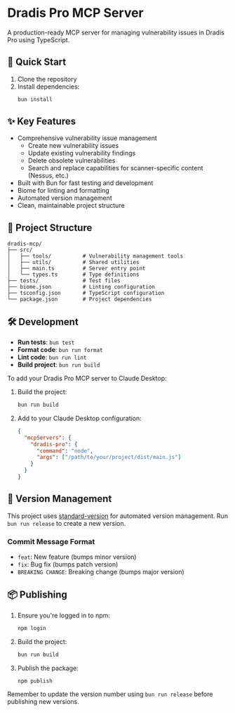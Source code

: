 # Dradis Pro MCP Server

A production-ready MCP server for managing vulnerability issues in Dradis Pro using TypeScript.

## 🚀 Quick Start

1. Clone the repository
2. Install dependencies:
   ```bash
   bun install
   ```

## ✨ Key Features

- Comprehensive vulnerability issue management
  - Create new vulnerability issues
  - Update existing vulnerability findings
  - Delete obsolete vulnerabilities
  - Search and replace capabilities for scanner-specific content (Nessus, etc.)
- Built with Bun for fast testing and development
- Biome for linting and formatting
- Automated version management
- Clean, maintainable project structure

## 📂 Project Structure

```
dradis-mcp/
├── src/
│   ├── tools/          # Vulnerability management tools
│   ├── utils/          # Shared utilities
│   ├── main.ts         # Server entry point
│   └── types.ts        # Type definitions
├── tests/              # Test files
├── biome.json          # Linting configuration
├── tsconfig.json       # TypeScript configuration
└── package.json        # Project dependencies
```

## 🛠️ Development

- **Run tests**: `bun test`
- **Format code**: `bun run format`
- **Lint code**: `bun run lint`
- **Build project**: `bun run build`

To add your Dradis Pro MCP server to Claude Desktop:

1. Build the project:
   ```bash
   bun run build
   ```
2. Add to your Claude Desktop configuration:
   ```json
   {
     "mcpServers": {
       "dradis-pro": {
         "command": "node",
         "args": ["/path/to/your/project/dist/main.js"]
       }
     }
   }
   ```

## 📜 Version Management

This project uses [standard-version](https://github.com/conventional-changelog/standard-version) for automated version management. Run `bun run release` to create a new version.

### Commit Message Format
- `feat`: New feature (bumps minor version)
- `fix`: Bug fix (bumps patch version)
- `BREAKING CHANGE`: Breaking change (bumps major version)

## 📦 Publishing

1. Ensure you're logged in to npm:
   ```bash
   npm login
   ```
2. Build the project:
   ```bash
   bun run build
   ```
3. Publish the package:
   ```bash
   npm publish
   ```

Remember to update the version number using `bun run release` before publishing new versions.
